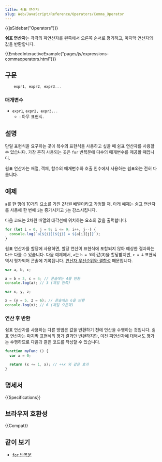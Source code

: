 ```yaml
---
title: 쉼표 연산자
slug: Web/JavaScript/Reference/Operators/Comma_Operator
---
```


{{jsSidebar("Operators")}}

**쉼표 연산자**는 각각의 피연산자를 왼쪽에서 오른쪽 순서로 평가하고, 마지막 연산자의 값을 반환합니다.

{{EmbedInteractiveExample("pages/js/expressions-commaoperators.html")}}

## 구문

```js
    expr1, expr2, expr3...
```

### 매개변수

- `expr1`, `expr2, expr3...`
  - : 아무 표현식.

## 설명

단일 표현식을 요구하는 곳에 복수의 표현식을 사용하고 싶을 때 쉼표 연산자를 사용할 수 있습니다. 가장 흔히 사용되는 곳은 `for` 반복문에 다수의 매개변수를 제공할 때입니다.

쉼표 연산자는 배열, 객체, 함수의 매개변수와 호출 인수에서 사용하는 쉼표와는 전혀 다릅니다.

## 예제

`a`를 한 행에 10개의 요소를 가진 2차원 배열이라고 가정할 때, 아래 예제는 쉼표 연산자를 사용해 한 번에 `i`는 증가시키고 `j`는 감소시킵니다.

다음 코드는 2차원 배열의 대각선에 위치하는 요소의 값을 출력합니다.

```js
for (let i = 0, j = 9; i <= 9; i++, j--) {
  console.log(`a[${i}][${j}] = ${a[i][j]}`);
}
```

쉼표 연산자를 할당에 사용하면, 할당 연산이 표현식에 포함되지 않아 예상한 결과와는 다소 다를 수 있습니다. 다음 예제에서, `a`는 `b = 3`의 값(3)을 할당받지만, `c = 4` 표현식 역시 평가되어 콘솔에 기록됩니다. [연산자 우선순위와 결합성](/ko/docs/Web/JavaScript/Reference/Operators/Operator_Precedence) 때문입니다.

```js
var a, b, c;

a = b = 3, c = 4; // 콘솔에는 4를 반환
console.log(a); // 3 (제일 왼쪽)

var x, y, z;

x = (y = 5, z = 6); // 콘솔에는 6을 반환
console.log(x); // 6 (제일 오른쪽)
```

### 연산 후 반환

쉼표 연산자를 사용하는 다른 방법은 값을 반환하기 전에 연산을 수행하는 것입니다. 쉼표 연산자는 마지막 표현식의 평가 결과만 반환하지만, 이전 피연산자에 대해서도 평가는 수행하므로 다음과 같은 코드를 작성할 수 있습니다.

```js
function myFunc () {
  var x = 0;

  return (x += 1, x); // ++x 와 같은 효과
}
```

## 명세서

{{Specifications}}

## 브라우저 호환성

{{Compat}}

## 같이 보기

- [`for` 반복문](/ko/docs/Web/JavaScript/Reference/Statements/for)
